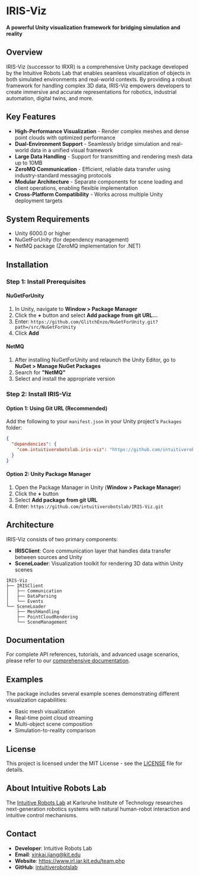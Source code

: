 # IRIS-Viz

**A powerful Unity visualization framework for bridging simulation and reality**

## Overview

IRIS-Viz (successor to IRXR) is a comprehensive Unity package developed by the Intuitive Robots Lab that enables seamless visualization of objects in both simulated environments and real-world contexts. By providing a robust framework for handling complex 3D data, IRIS-Viz empowers developers to create immersive and accurate representations for robotics, industrial automation, digital twins, and more.

## Key Features

- **High-Performance Visualization** - Render complex meshes and dense point clouds with optimized performance
- **Dual-Environment Support** - Seamlessly bridge simulation and real-world data in a unified visual framework
- **Large Data Handling** - Support for transmitting and rendering mesh data up to 10MB
- **ZeroMQ Communication** - Efficient, reliable data transfer using industry-standard messaging protocols
- **Modular Architecture** - Separate components for scene loading and client operations, enabling flexible implementation
- **Cross-Platform Compatibility** - Works across multiple Unity deployment targets

## System Requirements

- Unity 6000.0 or higher
- NuGetForUnity (for dependency management)
- NetMQ package (ZeroMQ implementation for .NET)

## Installation

### Step 1: Install Prerequisites

#### NuGetForUnity
1. In Unity, navigate to **Window > Package Manager**
2. Click the **+** button and select **Add package from git URL...**
3. Enter: `https://github.com/GlitchEnzo/NuGetForUnity.git?path=/src/NuGetForUnity`
4. Click **Add**

#### NetMQ
1. After installing NuGetForUnity and relaunch the Unity Editor, go to **NuGet > Manage NuGet Packages**
2. Search for **"NetMQ"**
3. Select and install the appropriate version

### Step 2: Install IRIS-Viz

#### Option 1: Using Git URL (Recommended)
Add the following to your `manifest.json` in your Unity project's `Packages` folder:

```json
{
  "dependencies": {
    "com.intuitiverobotslab.iris-viz": "https://github.com/intuitiverobotslab/IRIS-Viz.git"
  }
}
```

#### Option 2: Unity Package Manager
1. Open the Package Manager in Unity (**Window > Package Manager**)
2. Click the **+** button
3. Select **Add package from git URL**
4. Enter: `https://github.com/intuitiverobotslab/IRIS-Viz.git`


## Architecture

IRIS-Viz consists of two primary components:

- **IRISClient**: Core communication layer that handles data transfer between sources and Unity
- **SceneLoader**: Visualization toolkit for rendering 3D data within Unity scenes

```
IRIS-Viz
├── IRISClient
│   ├── Communication
│   ├── DataParsing
│   └── Events
└── SceneLoader
    ├── MeshHandling
    ├── PointCloudRendering
    └── SceneManagement
```

## Documentation

For complete API references, tutorials, and advanced usage scenarios, please refer to our [comprehensive documentation](Documentation~/index.md).

## Examples

The package includes several example scenes demonstrating different visualization capabilities:

- Basic mesh visualization
- Real-time point cloud streaming
- Multi-object scene composition
- Simulation-to-reality comparison

## License

This project is licensed under the MIT License - see the [LICENSE](LICENSE) file for details.

## About Intuitive Robots Lab

The [Intuitive Robots Lab](https://www.irl.iar.kit.edu/) at Karlsruhe Institute of Technology researches next-generation robotics systems with natural human-robot interaction and intuitive control mechanisms.

## Contact

- **Developer**: Intuitive Robots Lab
- **Email**: xinkai.jiang@kit.edu
- **Website**: https://www.irl.iar.kit.edu/team.php
- **GitHub**: [intuitiverobotslab](https://github.com/intuitiverobotslab)